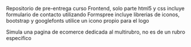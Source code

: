 Repositorio de pre-entrega curso Frontend, solo parte html5 y css
incluye formulario de contacto utilizando Formspree
incluye librerias de iconos, bootstrap y googlefonts
utilice un icono propio para el logo

Simula una pagina de ecomerce dedicada al multirubro, no es de un rubro especifico
